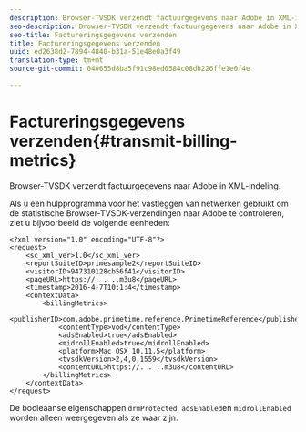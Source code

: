 ```yaml
---
description: Browser-TVSDK verzendt factuurgegevens naar Adobe in XML-indeling.
seo-description: Browser-TVSDK verzendt factuurgegevens naar Adobe in XML-indeling.
seo-title: Factureringsgegevens verzenden
title: Factureringsgegevens verzenden
uuid: ed2638d2-7894-4840-b31a-51e48e0a3f49
translation-type: tm+mt
source-git-commit: 040655d8ba5f91c98ed0584c08db226ffe1e0f4e

---
```



# Factureringsgegevens verzenden{#transmit-billing-metrics}

Browser-TVSDK verzendt factuurgegevens naar Adobe in XML-indeling.

<!--<a id="example_13ABDB1CC0B549968A534765378DA3A0"></a>-->

Als u een hulpprogramma voor het vastleggen van netwerken gebruikt om de statistische Browser-TVSDK-verzendingen naar Adobe te controleren, ziet u bijvoorbeeld de volgende eenheden:

```
<?xml version="1.0" encoding="UTF-8"?>
<request>
    <sc_xml_ver>1.0</sc_xml_ver>
    <reportSuiteID>primesample2</reportSuiteID>
    <visitorID>947310128cb56f41</visitorID>
    <pageURL>https://. . ..m3u8</pageURL>
    <timestamp>2016-4-7T10:1:4</timestamp>
    <contextData>
        <billingMetrics>
            <publisherID>com.adobe.primetime.reference.PrimetimeReference</publisherID>
            <contentType>vod</contentType>
            <adsEnabled>true</adsEnabled>
            <midrollEnabled>true</midrollEnabled>
            <platform>Mac OSX 10.11.5</platform>
            <tvsdkVersion>2,4,0,1559</tvsdkVersion>
            <contentURL>https://. . ..m3u8</contentURL>
        </billingMetrics>
    </contextData>
</request>
```

De booleaanse eigenschappen `drmProtected`, `adsEnabled`en `midrollEnabled` worden alleen weergegeven als ze waar zijn.
